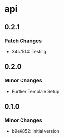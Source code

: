 # api

## 0.2.1

### Patch Changes

- 34c7514: Testing

## 0.2.0

### Minor Changes

- Further Template Setup

## 0.1.0

### Minor Changes

- b9e6852: initial version
